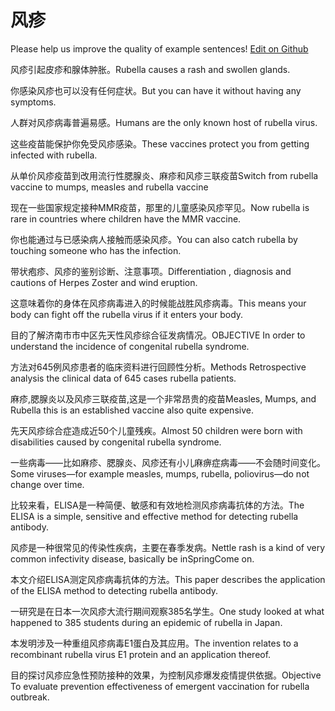 # 风疹

Please help us improve the quality of example sentences! [Edit on Github](https://github.com/jiyushe/jiyu-example-sentence-source/blob/main/chinese/fengzhen.md)

<p><span class="chinese">风疹引起皮疹和腺体肿胀。</span><span class="english">Rubella causes a rash and swollen glands.</span></p>

<p><span class="chinese">你感染风疹也可以没有任何症状。</span><span class="english">But you can have it without having any symptoms.</span></p>

<p><span class="chinese">人群对风疹病毒普遍易感。</span><span class="english">Humans are the only known host of rubella virus.</span></p>

<p><span class="chinese">这些疫苗能保护你免受风疹感染。</span><span class="english">These vaccines protect you from getting infected with rubella.</span></p>

<p><span class="chinese">从单价风疹疫苗到改用流行性腮腺炎、麻疹和风疹三联疫苗</span><span class="english">Switch from rubella vaccine to mumps, measles and rubella vaccine</span></p>

<p><span class="chinese">现在一些国家规定接种MMR疫苗，那里的儿童感染风疹罕见。</span><span class="english">Now rubella is rare in countries where children have the MMR vaccine.</span></p>

<p><span class="chinese">你也能通过与已感染病人接触而感染风疹。</span><span class="english">You can also catch rubella by touching someone who has the infection.</span></p>

<p><span class="chinese">带状疱疹、风疹的鉴别诊断、注意事项。</span><span class="english">Differentiation , diagnosis and cautions of Herpes Zoster and wind eruption.</span></p>

<p><span class="chinese">这意味着你的身体在风疹病毒进入的时候能战胜风疹病毒。</span><span class="english">This means your body can fight off the rubella virus if it enters your body.</span></p>

<p><span class="chinese">目的了解济南市市中区先天性风疹综合征发病情况。</span><span class="english">OBJECTIVE In order to understand the incidence of congenital rubella syndrome.</span></p>

<p><span class="chinese">方法对645例风疹患者的临床资料进行回顾性分析。</span><span class="english">Methods Retrospective analysis the clinical data of 645 cases rubella patients.</span></p>

<p><span class="chinese">麻疹,腮腺炎以及风疹三联疫苗,这是一个非常昂贵的疫苗</span><span class="english">Measles, Mumps, and Rubella this is an established vaccine also quite expensive.</span></p>

<p><span class="chinese">先天风疹综合症造成近50个儿童残疾。</span><span class="english">Almost 50 children were born with disabilities caused by congenital rubella syndrome.</span></p>

<p><span class="chinese">一些病毒——比如麻疹、腮腺炎、风疹还有小儿麻痹症病毒——不会随时间变化。</span><span class="english">Some viruses—for example measles, mumps, rubella, poliovirus—do not change over time.</span></p>

<p><span class="chinese">比较来看，ELISA是一种简便、敏感和有效地检测风疹病毒抗体的方法。</span><span class="english">The ELISA is a simple, sensitive and effective method for detecting rubella antibody.</span></p>

<p><span class="chinese">风疹是一种很常见的传染性疾病，主要在春季发病。</span><span class="english">Nettle rash is a kind of very common infectivity disease, basically be inSpringCome on.</span></p>

<p><span class="chinese">本文介绍ELISA测定风疹病毒抗体的方法。</span><span class="english">This paper describes the application of the ELISA method to detecting rubella antibody.</span></p>

<p><span class="chinese">一研究是在日本一次风疹大流行期间观察385名学生。</span><span class="english">One study looked at what happened to 385 students during an epidemic of rubella in Japan.</span></p>

<p><span class="chinese">本发明涉及一种重组风疹病毒E1蛋白及其应用。</span><span class="english">The invention relates to a recombinant rubella virus E1 protein and an application thereof.</span></p>

<p><span class="chinese">目的探讨风疹应急性预防接种的效果，为控制风疹爆发疫情提供依据。</span><span class="english">Objective To evaluate prevention effectiveness of emergent vaccination for rubella outbreak.</span></p>


